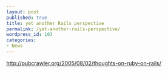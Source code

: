 ```yaml
---
layout: post
published: true
title: yet another Rails perspective
permalink: /yet-another-rails-perspective/
wordpress_id: 103
categories:
- News
---
```



<a href="http://pubcrawler.org/2005/08/02/thoughts-on-ruby-on-rails/">http://pubcrawler.org/2005/08/02/thoughts-on-ruby-on-rails/</a>
